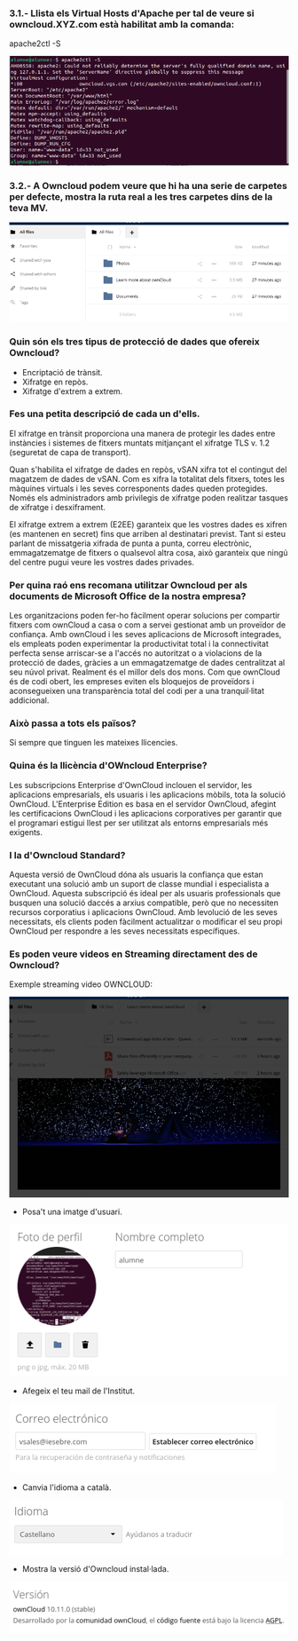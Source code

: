 ### 3.1.- Llista els Virtual Hosts d'Apache per tal de veure si owncloud.XYZ.com està habilitat amb la comanda:

apache2ctl -S

![](alumne1.png)

### 3.2.- A Owncloud podem veure que hi ha una serie de carpetes per defecte, mostra la ruta real a les tres carpetes dins de la teva MV.

![](alumne2.png)

### Quin són els tres tipus de protecció de dades que ofereix Owncloud?

*  Encriptació de trànsit.
*  Xifratge en repòs.
*  Xifratge d'extrem a extrem.

### Fes una petita descripció de cada un d'ells.

El xifratge en trànsit proporciona una manera de protegir les dades entre instàncies i sistemes de fitxers muntats mitjançant el xifratge 
TLS v. 1.2 (seguretat de capa de transport).

Quan s'habilita el xifratge de dades en repòs, vSAN xifra tot el contingut del magatzem de dades de vSAN. Com es xifra la totalitat dels fitxers, 
totes les màquines virtuals i les seves corresponents dades queden protegides. Només els administradors amb privilegis de xifratge poden realitzar tasques de xifratge i desxiframent.

El xifratge extrem a extrem (E2EE) garanteix que les vostres dades es xifren (es mantenen en secret) fins que arriben al destinatari previst. 
Tant si esteu parlant de missatgeria xifrada de punta a punta, correu electrònic, emmagatzematge de fitxers o qualsevol altra cosa, això garanteix que ningú del centre pugui veure les vostres dades privades.

### Per quina raó ens recomana utilitzar Owncloud per als documents de Microsoft Office de la nostra empresa?

Les organitzacions poden fer-ho fàcilment
operar solucions per compartir fitxers com ownCloud a casa o com a servei gestionat amb un proveïdor de confiança. Amb ownCloud i les seves aplicacions de Microsoft integrades, 
els empleats poden experimentar la productivitat total i la connectivitat perfecta sense arriscar-se a l'accés no autoritzat o a violacions de la protecció de dades, gràcies a un emmagatzematge de dades centralitzat al seu núvol privat. 
Realment és el millor dels dos mons. Com que ownCloud és de codi obert, les empreses eviten els bloquejos de proveïdors i aconsegueixen una transparència total del codi per a una tranquil·litat addicional.


### Això passa a tots els països?

Si sempre que tinguen les mateixes llicencies.

### Quina és la llicència d'OWncloud Enterprise?

Les subscripcions Enterprise d'OwnCloud inclouen el servidor, les aplicacions empresarials, els usuaris i les aplicacions mòbils, tota la solució OwnCloud. L'Enterprise Edition es basa en el servidor OwnCloud,
afegint les certificacions OwnCloud i les aplicacions corporatives per garantir que el programari estigui llest per ser utilitzat als entorns empresarials més exigents.

### I la d'Owncloud Standard?

Aquesta versió de OwnCloud dóna als usuaris la confiança que estan executant una solució amb un suport de classe mundial i especialista a OwnCloud. Aquesta subscripció és ideal per als usuaris professionals que busquen una solució daccés a arxius compatible,
però que no necessiten recursos corporatius i aplicacions OwnCloud. Amb levolució de les seves necessitats, els clients poden fàcilment actualitzar o modificar el seu propi OwnCloud per respondre a les seves necessitats específiques.

### Es poden veure videos en Streaming directament des de Owncloud?

Exemple streaming video OWNCLOUD:

![](alumne3.png)

* Posa't una imatge d'usuari.

![](perfil.png)

* Afegeix el teu mail de l'Institut.

![](correu.png)
* Canvia l'idioma a català.

![](idioma.png)
* Mostra la versió d'Owncloud instal·lada.

![](versio.png)



